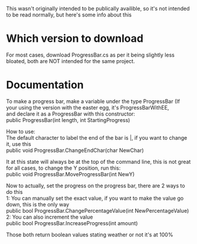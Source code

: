 This wasn't originally intended to be publically availible, so it's not intended to be read normally, but here's some info about this
# Which version to download
For most cases, download ProgressBar.cs as per it being slightly less bloated, both are NOT intended for the same project.
# Documentation
To make a progress bar, make a variable under the type ProgressBar (If your using the version with the easter egg, it's ProgressBarWithEE,  
and declare it as a ProgressBar with this constructor:  
public ProgressBar(int length, int StartingProgress)  
  
How to use:  
The default character to label the end of the bar is |, if you want to change it, use this  
public void ProgressBar.ChangeEndChar(char NewChar)  
  
It at this state will always be at the top of the command line, this is not great for all cases, to change the Y position, run this:  
public void ProgressBar.MoveProgressBar(int NewY)  
  
Now to actually, set the progress on the progress bar, there are 2 ways to do this  
1: You can manually set the exact value, if you want to make the value go down, this is the only way  
public bool ProgressBar.ChangePercentageValue(int NewPercentageValue)  
2: You can also increment the value  
public bool ProgressBar.IncreaseProgress(int amount)  
  
Those both return boolean values stating weather or not it's at 100%  
